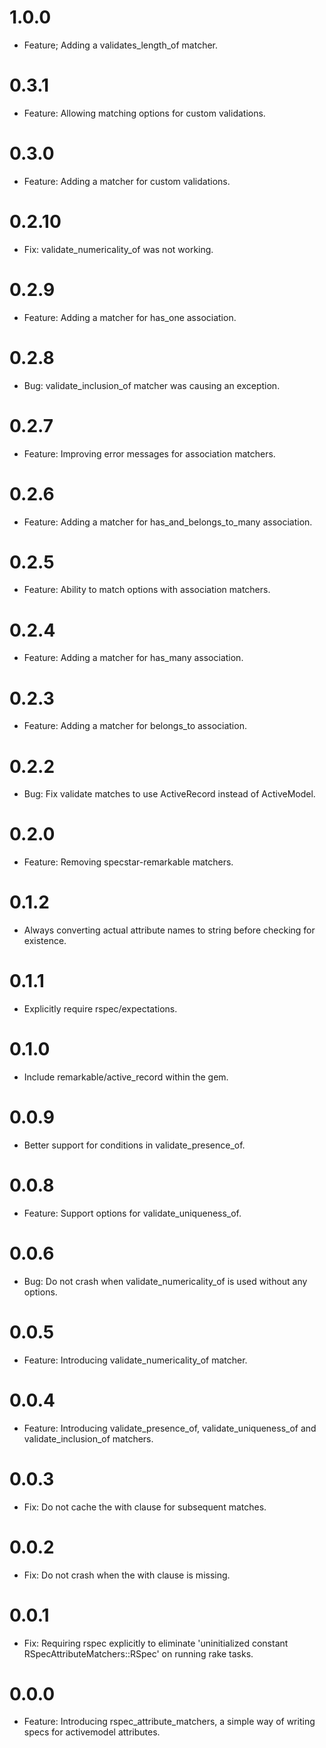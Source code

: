# 1.0.0
  * Feature; Adding a validates_length_of matcher.

# 0.3.1
  * Feature: Allowing matching options for custom validations.

# 0.3.0
  * Feature: Adding a matcher for custom validations.

# 0.2.10
  * Fix: validate_numericality_of was not working.

# 0.2.9
  * Feature: Adding a matcher for has_one association.

# 0.2.8
  * Bug: validate_inclusion_of matcher was causing an exception.

# 0.2.7
  * Feature: Improving error messages for association matchers.

# 0.2.6
  * Feature: Adding a matcher for has_and_belongs_to_many association.

# 0.2.5
  * Feature: Ability to match options with association matchers.

# 0.2.4
  * Feature: Adding a matcher for has_many association.

# 0.2.3
  * Feature: Adding a matcher for belongs_to association.

# 0.2.2
  * Bug: Fix validate matches to use ActiveRecord instead of ActiveModel.

# 0.2.0
  * Feature: Removing specstar-remarkable matchers.

# 0.1.2
  * Always converting actual attribute names to string before checking for existence.

# 0.1.1
  * Explicitly require rspec/expectations.

# 0.1.0
  * Include remarkable/active_record within the gem.

# 0.0.9
  * Better support for conditions in validate_presence_of.

# 0.0.8
  * Feature: Support options for validate_uniqueness_of.

# 0.0.6
  * Bug: Do not crash when validate_numericality_of is used without any options.

# 0.0.5
  * Feature: Introducing validate_numericality_of matcher.

# 0.0.4
  * Feature: Introducing validate_presence_of, validate_uniqueness_of and validate_inclusion_of matchers.

# 0.0.3
  * Fix: Do not cache the with clause for subsequent matches.

# 0.0.2
  * Fix: Do not crash when the with clause is missing.

# 0.0.1
  * Fix: Requiring rspec explicitly to eliminate 'uninitialized constant RSpecAttributeMatchers::RSpec' on running rake tasks.

# 0.0.0
  * Feature: Introducing rspec_attribute_matchers, a simple way of writing specs for activemodel attributes.
